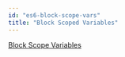 ```yaml
---
id: "es6-block-scope-vars"
title: "Block Scoped Variables"
---
```


[Block Scope Variables](http://es6-features.org/#BlockScopedVariables)